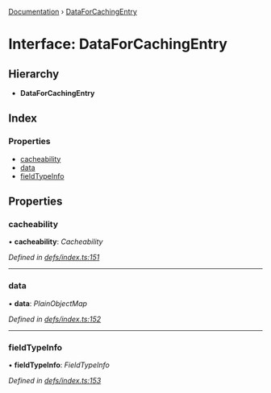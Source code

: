 [Documentation](../README.md) › [DataForCachingEntry](dataforcachingentry.md)

# Interface: DataForCachingEntry

## Hierarchy

* **DataForCachingEntry**

## Index

### Properties

* [cacheability](dataforcachingentry.md#cacheability)
* [data](dataforcachingentry.md#data)
* [fieldTypeInfo](dataforcachingentry.md#fieldtypeinfo)

## Properties

###  cacheability

• **cacheability**: *Cacheability*

*Defined in [defs/index.ts:151](https://github.com/badbatch/graphql-box/blob/7171508/packages/cache-manager/src/defs/index.ts#L151)*

___

###  data

• **data**: *PlainObjectMap*

*Defined in [defs/index.ts:152](https://github.com/badbatch/graphql-box/blob/7171508/packages/cache-manager/src/defs/index.ts#L152)*

___

###  fieldTypeInfo

• **fieldTypeInfo**: *FieldTypeInfo*

*Defined in [defs/index.ts:153](https://github.com/badbatch/graphql-box/blob/7171508/packages/cache-manager/src/defs/index.ts#L153)*
